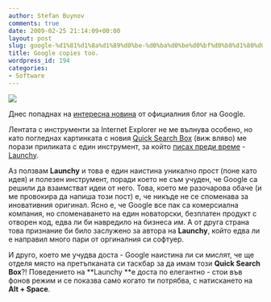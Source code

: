 ```yaml
---
author: Stefan Buynov
comments: true
date: 2009-02-25 21:14:09+00:00
layout: post
slug: google-%d1%81%d1%8a%d1%89%d0%be-%d0%ba%d0%be%d0%bf%d0%b8%d1%80%d0%b0
title: Google copies too.
wordpress_id: 194
categories:
- Software
---
```


[![](http://www.google.com/help/hc/images/toolbar_81305_en.gif)](http://www.google.com/help/hc/images/toolbar_81305_en.gif)

Днес попаднах на [интересна новина](http://googleblog.blogspot.com/2009/02/google-toolbar-6-beta-for-internet.html) от официалния блог на Google.

Лентата с инструменти за Internet Explorer не ме вълнува особено, но като погледнах картинката с новия [Quick Search Box](http://www.google.com/support/toolbar/bin/answer.py?answer=81305) (виж вляво) ме порази приликата с един инструмент, за който [писах преди време](http://buynov.com/2007/08/27/sourceforgenet-update-2007-08-24-edition/) - [Launchy](http://www.launchy.net/).

Аз ползвам **Launchy** и това е един наистина уникално прост (поне като идея) и полезен инструмент, поради което не съм учуден, че Google са решили да взаимстват идеи от него. Това, което ме разочарова обаче (и ме провокира да напиша този пост) е, че никъде не се споменава за иновативния оригинал. Ясно е, че Google все пак са комерсиална компания, но споменаването на един новаторски, безплатен продукт с отворен код, едва ли би навредило на бизнеса им. А от друга страна това признание би било заслужено за автора на **Launchy**, който едва ли е направил много пари от оргиналния си софтуер.

И друго, което ме учудва доста - Google наистина ли си мислят, че ще отделя място на претъпканата си таскбар за да имам този **Quick Search Box**?! Поведението на **Launchy **е доста по елегантно - стои във фонов режим и се показва само когато ти потрябва, с натискането на **Alt + Space**.

